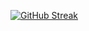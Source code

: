 [![GitHub Streak](https://streak-stats.demolab.com/?user=Hillcrest01)](https://git.io/streak-stats)
